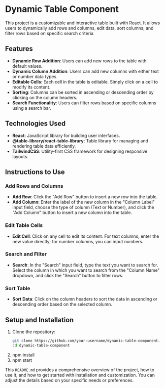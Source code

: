 # Dynamic Table Component

This project is a customizable and interactive table built with React. It allows users to dynamically add rows and columns, edit data, sort columns, and filter rows based on specific search criteria.

## Features

- **Dynamic Row Addition**: Users can add new rows to the table with default values.
- **Dynamic Column Addition**: Users can add new columns with either text or number data types.
- **Editable Cells**: Each cell in the table is editable. Simply click on a cell to modify its content.
- **Sorting**: Columns can be sorted in ascending or descending order by clicking on the column headers.
- **Search Functionality**: Users can filter rows based on specific columns using a search bar.
  
## Technologies Used

- **React**: JavaScript library for building user interfaces.
- **@table-library/react-table-library**: Table library for managing and rendering table data efficiently.
- **TailwindCSS**: Utility-first CSS framework for designing responsive layouts.

## Instructions to Use

### Add Rows and Columns
- **Add Row**: Click the "Add Row" button to insert a new row into the table.
- **Add Column**: Enter the label of the new column in the "Column Label" input field, choose the type of column (Text or Number), and click the "Add Column" button to insert a new column into the table.

### Edit Table Cells
- **Edit Cell**: Click on any cell to edit its content. For text columns, enter the new value directly; for number columns, you can input numbers.

### Search and Filter
- **Search**: In the "Search" input field, type the text you want to search for. Select the column in which you want to search from the "Column Name" dropdown, and click the "Search" button to filter rows.

### Sort Table
- **Sort Data**: Click on the column headers to sort the data in ascending or descending order based on the selected column.

## Setup and Installation

1. Clone the repository:
   ```bash
   git clone https://github.com/your-username/dynamic-table-component.git
   cd dynamic-table-component
2. npm install
3. npm start

This `README.md` provides a comprehensive overview of the project, how to use it, and how to get started with installation and customization. You can adjust the details based on your specific needs or preferences.
